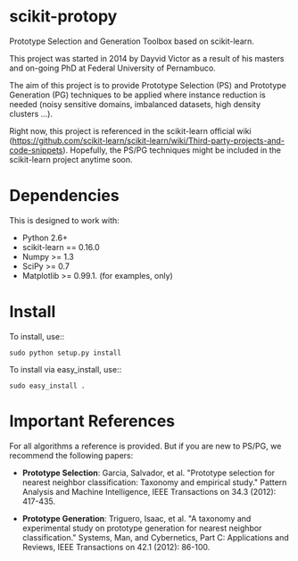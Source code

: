 scikit-protopy
==============

Prototype Selection and Generation Toolbox based on scikit-learn.

This project was started in 2014 by Dayvid Victor as a result of
his masters and on-going PhD at Federal University of Pernambuco.

The aim of this project is to provide Prototype Selection (PS) and 
Prototype Generation (PG) techniques to be applied where instance 
reduction is needed (noisy sensitive domains, imbalanced datasets, 
high density clusters ...). 

Right now, this project is referenced in the scikit-learn official 
wiki (https://github.com/scikit-learn/scikit-learn/wiki/Third-party-projects-and-code-snippets). 
Hopefully, the PS/PG techniques might be included in the scikit-learn 
project anytime soon.


Dependencies
============

This is designed to work with:
- Python 2.6+
- scikit-learn == 0.16.0
- Numpy >= 1.3
- SciPy >= 0.7
- Matplotlib >= 0.99.1. (for examples, only)


Install
=======

To install, use::

    sudo python setup.py install

To install via easy\_install, use::

    sudo easy_install .


Important References
====================

For all algorithms a reference is provided. But if you are new to
PS/PG, we recommend the following papers:

- **Prototype Selection**: Garcia, Salvador, et al. "Prototype selection for nearest neighbor classification: Taxonomy and empirical study." Pattern Analysis and Machine Intelligence, IEEE Transactions on 34.3 (2012): 417-435.

- **Prototype Generation**: Triguero, Isaac, et al. "A taxonomy and experimental study on prototype generation for nearest neighbor classification." Systems, Man, and Cybernetics, Part C: Applications and Reviews, IEEE Transactions on 42.1 (2012): 86-100.





